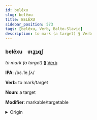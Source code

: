 ```yaml
---
id: belêxu
slug: belêxu
title: BELÊXU
sidebar_position: 573
tags: [belêxu, Verb, Balto-Slavic]
description: to mark (a target) § Verb
---
```


### belêxu&emsp;<span kind="abugida">ʋɿʓʇɋʃ</span>

*to mark (a target)* **§** [Verb](../../tags/Verb)

**IPA**: /bɛ.ˈle.ʃʌ/

**Verb**: to mark/target

**Noun**: a target

**Modifier**: markable/targetable

<details>
    <summary>Origin</summary>
    Bulgarian беле́жа beléža [bɛˈlɛʒɐ]<br/>
    <em>Balto-Slavic Language Family</em>
</details>